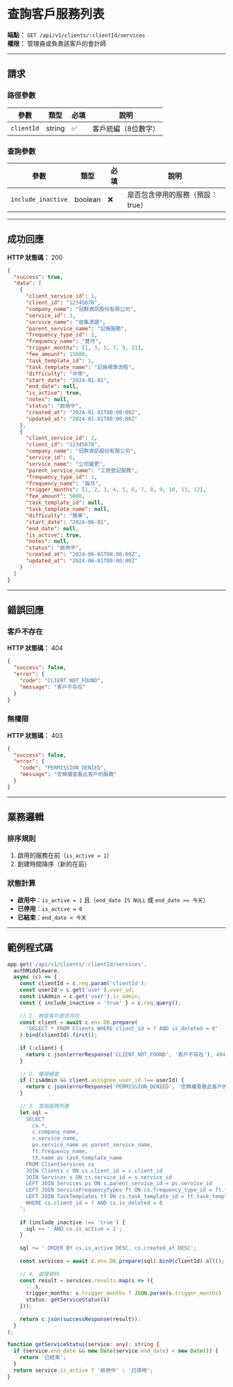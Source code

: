 # 查詢客戶服務列表

**端點：** `GET /api/v1/clients/:clientId/services`  
**權限：** 管理員或負責該客戶的會計師

---

## 請求

### 路徑參數
| 參數 | 類型 | 必填 | 說明 |
|-----|------|------|------|
| `clientId` | string | ✅ | 客戶統編（8位數字）|

### 查詢參數
| 參數 | 類型 | 必填 | 說明 |
|-----|------|------|------|
| `include_inactive` | boolean | ❌ | 是否包含停用的服務（預設：true）|

---

## 成功回應

**HTTP 狀態碼：** 200

```json
{
  "success": true,
  "data": [
    {
      "client_service_id": 1,
      "client_id": "12345678",
      "company_name": "冠群資訊股份有限公司",
      "service_id": 3,
      "service_name": "收集憑證",
      "parent_service_name": "記帳服務",
      "frequency_type_id": 2,
      "frequency_name": "雙月",
      "trigger_months": [1, 3, 5, 7, 9, 11],
      "fee_amount": 15000,
      "task_template_id": 1,
      "task_template_name": "記帳標準流程",
      "difficulty": "中等",
      "start_date": "2024-01-01",
      "end_date": null,
      "is_active": true,
      "notes": null,
      "status": "啟用中",
      "created_at": "2024-01-01T00:00:00Z",
      "updated_at": "2024-01-01T00:00:00Z"
    },
    {
      "client_service_id": 2,
      "client_id": "12345678",
      "company_name": "冠群資訊股份有限公司",
      "service_id": 6,
      "service_name": "公司變更",
      "parent_service_name": "工商登記服務",
      "frequency_type_id": 1,
      "frequency_name": "每月",
      "trigger_months": [1, 2, 3, 4, 5, 6, 7, 8, 9, 10, 11, 12],
      "fee_amount": 5000,
      "task_template_id": null,
      "task_template_name": null,
      "difficulty": "簡單",
      "start_date": "2024-06-01",
      "end_date": null,
      "is_active": true,
      "notes": null,
      "status": "啟用中",
      "created_at": "2024-06-01T00:00:00Z",
      "updated_at": "2024-06-01T00:00:00Z"
    }
  ]
}
```

---

## 錯誤回應

### 客戶不存在
**HTTP 狀態碼：** 404
```json
{
  "success": false,
  "error": {
    "code": "CLIENT_NOT_FOUND",
    "message": "客戶不存在"
  }
}
```

### 無權限
**HTTP 狀態碼：** 403
```json
{
  "success": false,
  "error": {
    "code": "PERMISSION_DENIED",
    "message": "您無權查看此客戶的服務"
  }
}
```

---

## 業務邏輯

### 排序規則
1. 啟用的服務在前（`is_active = 1`）
2. 創建時間降序（新的在前）

### 狀態計算
- **啟用中**：`is_active = 1` 且（`end_date IS NULL` 或 `end_date >= 今天`）
- **已停用**：`is_active = 0`
- **已結束**：`end_date < 今天`

---

## 範例程式碼

```typescript
app.get('/api/v1/clients/:clientId/services', 
  authMiddleware,
  async (c) => {
    const clientId = c.req.param('clientId');
    const userId = c.get('user').user_id;
    const isAdmin = c.get('user').is_admin;
    const { include_inactive = 'true' } = c.req.query();
    
    // 1. 檢查客戶是否存在
    const client = await c.env.DB.prepare(
      'SELECT * FROM Clients WHERE client_id = ? AND is_deleted = 0'
    ).bind(clientId).first();
    
    if (!client) {
      return c.json(errorResponse('CLIENT_NOT_FOUND', '客戶不存在'), 404);
    }
    
    // 2. 權限檢查
    if (!isAdmin && client.assignee_user_id !== userId) {
      return c.json(errorResponse('PERMISSION_DENIED', '您無權查看此客戶的服務'), 403);
    }
    
    // 3. 查詢服務列表
    let sql = `
      SELECT 
        cs.*,
        c.company_name,
        s.service_name,
        ps.service_name as parent_service_name,
        ft.frequency_name,
        tt.name as task_template_name
      FROM ClientServices cs
      JOIN Clients c ON cs.client_id = c.client_id
      JOIN Services s ON cs.service_id = s.service_id
      LEFT JOIN Services ps ON s.parent_service_id = ps.service_id
      LEFT JOIN ServiceFrequencyTypes ft ON cs.frequency_type_id = ft.frequency_type_id
      LEFT JOIN TaskTemplates tt ON cs.task_template_id = tt.task_template_id
      WHERE cs.client_id = ? AND cs.is_deleted = 0
    `;
    
    if (include_inactive !== 'true') {
      sql += ' AND cs.is_active = 1';
    }
    
    sql += ' ORDER BY cs.is_active DESC, cs.created_at DESC';
    
    const services = await c.env.DB.prepare(sql).bind(clientId).all();
    
    // 4. 處理資料
    const result = services.results.map(s => ({
      ...s,
      trigger_months: s.trigger_months ? JSON.parse(s.trigger_months) : null,
      status: getServiceStatus(s)
    }));
    
    return c.json(successResponse(result));
  }
);

function getServiceStatus(service: any): string {
  if (service.end_date && new Date(service.end_date) < new Date()) {
    return '已結束';
  }
  return service.is_active ? '啟用中' : '已停用';
}
```


